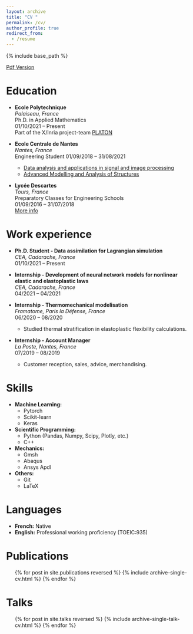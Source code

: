 ```yaml
---
layout: archive
title: "CV "
permalink: /cv/
author_profile: true
redirect_from:
  - /resume
---
```


{% include base_path %}

[Pdf Version](/files/resume_duvillard.pdf)

Education
======
- **Ecole Polytechnique**  
_Palaiseau, France_  
Ph.D. in Applied Mathematics  
01/10/2021 – Present  
Part of the X/Inria project-team [PLATON](https://team.inria.fr/platon/)

- **Ecole Centrale de Nantes**  
 _Nantes, France_  
Engineering Student
01/09/2018 – 31/08/2021
  - [Data analysis and applications in signal and image processing](https://www.ec-nantes.fr/engineering-programme-diplome-dingenieur/course-specialisations-yrs-23/data-analysis-and-applications-in-signal-and-image-processing)
  - [Advanced Modelling and Analysis of Structures](https://www.ec-nantes.fr/engineering-programme-diplome-dingenieur/course-specialisations-yrs-23/advanced-modelling-and-analysis-of-structures?l=1)

- **Lycée Descartes**  
_Tours, France_  
Preparatory Classes for Engineering Schools  
01/09/2016 – 31/07/2018  
[More info](https://www.lyc-descartes.fr)

Work experience
======

- **Ph.D. Student - Data assimilation for Lagrangian simulation**  
_CEA, Cadarache, France_  
01/10/2021 – Present  

- **Internship - Development of neural network models for nonlinear elastic and elastoplastic laws**  
_CEA, Cadarache, France_  
04/2021 – 04/2021  

- **Internship - Thermomechanical modelisation**  
_Framatome, Paris la Défense, France_  
06/2020 – 08/2020  
  - Studied thermal stratification in elastoplastic flexibility calculations.

- **Internship - Account Manager**  
_La Poste, Nantes, France_  
07/2019 – 08/2019  
  - Customer reception, sales, advice, merchandising.

Skills
======
- **Machine Learning:** 
  - Pytorch
  - Scikit-learn
  - Keras
- **Scientific Programming:**
  -  Python (Pandas, Numpy, Scipy, Plotly, etc.)
  -  C++
- **Mechanics:**
  - Gmsh
  - Abaqus
  - Ansys Apdl
- **Others:**
  - Git
  - LaTeX

Languages
======
- **French:** Native
- **English:** Professional working proficiency (TOEIC:935)

Publications
======
  <ul>{% for post in site.publications reversed %}
    {% include archive-single-cv.html %}
  {% endfor %}</ul>
  
Talks
======
  <ul>{% for post in site.talks reversed %}
    {% include archive-single-talk-cv.html  %}
  {% endfor %}</ul>
    
